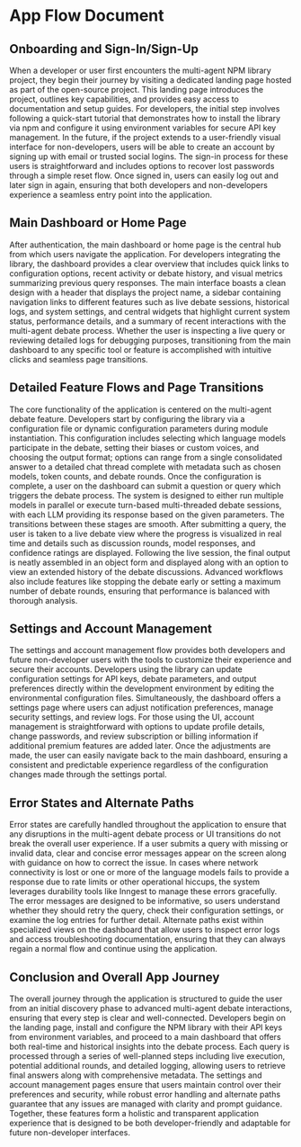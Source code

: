 # App Flow Document

## Onboarding and Sign-In/Sign-Up

When a developer or user first encounters the multi-agent NPM library project, they begin their journey by visiting a dedicated landing page hosted as part of the open-source project. This landing page introduces the project, outlines key capabilities, and provides easy access to documentation and setup guides. For developers, the initial step involves following a quick-start tutorial that demonstrates how to install the library via npm and configure it using environment variables for secure API key management. In the future, if the project extends to a user-friendly visual interface for non-developers, users will be able to create an account by signing up with email or trusted social logins. The sign-in process for these users is straightforward and includes options to recover lost passwords through a simple reset flow. Once signed in, users can easily log out and later sign in again, ensuring that both developers and non-developers experience a seamless entry point into the application.

## Main Dashboard or Home Page

After authentication, the main dashboard or home page is the central hub from which users navigate the application. For developers integrating the library, the dashboard provides a clear overview that includes quick links to configuration options, recent activity or debate history, and visual metrics summarizing previous query responses. The main interface boasts a clean design with a header that displays the project name, a sidebar containing navigation links to different features such as live debate sessions, historical logs, and system settings, and central widgets that highlight current system status, performance details, and a summary of recent interactions with the multi-agent debate process. Whether the user is inspecting a live query or reviewing detailed logs for debugging purposes, transitioning from the main dashboard to any specific tool or feature is accomplished with intuitive clicks and seamless page transitions.

## Detailed Feature Flows and Page Transitions

The core functionality of the application is centered on the multi-agent debate feature. Developers start by configuring the library via a configuration file or dynamic configuration parameters during module instantiation. This configuration includes selecting which language models participate in the debate, setting their biases or custom voices, and choosing the output format; options can range from a single consolidated answer to a detailed chat thread complete with metadata such as chosen models, token counts, and debate rounds. Once the configuration is complete, a user on the dashboard can submit a question or query which triggers the debate process. The system is designed to either run multiple models in parallel or execute turn-based multi-threaded debate sessions, with each LLM providing its response based on the given parameters. The transitions between these stages are smooth. After submitting a query, the user is taken to a live debate view where the progress is visualized in real time and details such as discussion rounds, model responses, and confidence ratings are displayed. Following the live session, the final output is neatly assembled in an object form and displayed along with an option to view an extended history of the debate discussions. Advanced workflows also include features like stopping the debate early or setting a maximum number of debate rounds, ensuring that performance is balanced with thorough analysis.

## Settings and Account Management

The settings and account management flow provides both developers and future non-developer users with the tools to customize their experience and secure their accounts. Developers using the library can update configuration settings for API keys, debate parameters, and output preferences directly within the development environment by editing the environmental configuration files. Simultaneously, the dashboard offers a settings page where users can adjust notification preferences, manage security settings, and review logs. For those using the UI, account management is straightforward with options to update profile details, change passwords, and review subscription or billing information if additional premium features are added later. Once the adjustments are made, the user can easily navigate back to the main dashboard, ensuring a consistent and predictable experience regardless of the configuration changes made through the settings portal.

## Error States and Alternate Paths

Error states are carefully handled throughout the application to ensure that any disruptions in the multi-agent debate process or UI transitions do not break the overall user experience. If a user submits a query with missing or invalid data, clear and concise error messages appear on the screen along with guidance on how to correct the issue. In cases where network connectivity is lost or one or more of the language models fails to provide a response due to rate limits or other operational hiccups, the system leverages durability tools like Inngest to manage these errors gracefully. The error messages are designed to be informative, so users understand whether they should retry the query, check their configuration settings, or examine the log entries for further detail. Alternate paths exist within specialized views on the dashboard that allow users to inspect error logs and access troubleshooting documentation, ensuring that they can always regain a normal flow and continue using the application.

## Conclusion and Overall App Journey

The overall journey through the application is structured to guide the user from an initial discovery phase to advanced multi-agent debate interactions, ensuring that every step is clear and well-connected. Developers begin on the landing page, install and configure the NPM library with their API keys from environment variables, and proceed to a main dashboard that offers both real-time and historical insights into the debate process. Each query is processed through a series of well-planned steps including live execution, potential additional rounds, and detailed logging, allowing users to retrieve final answers along with comprehensive metadata. The settings and account management pages ensure that users maintain control over their preferences and security, while robust error handling and alternate paths guarantee that any issues are managed with clarity and prompt guidance. Together, these features form a holistic and transparent application experience that is designed to be both developer-friendly and adaptable for future non-developer interfaces.
